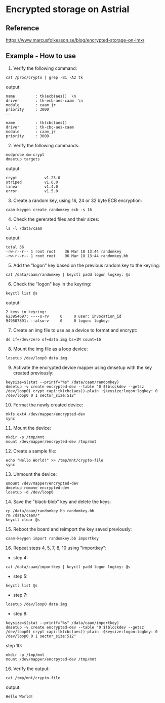 # Encrypted storage on Astrial

## Reference
https://www.marcusfolkesson.se/blog/encrypted-storage-on-imx/

## Example - How to use

1. Verify the following command:
```
cat /proc/crypto | grep -B1 -A2 tk
```
output:
```
name         : tk(ecb(aes))  \n
driver       : tk-ecb-aes-caam  \n  
module       : caam_jr 
priority     : 3000
--

name         : tk(cbc(aes))
driver       : tk-cbc-aes-caam
module       : caam_jr
priority     : 3000
```
2. Verify the following commands:
```
modprobe dm-crypt
dmsetup targets
```
output:
```
crypt            v1.23.0
striped          v1.6.0
linear           v1.4.0
error            v1.5.0
```

3. Create a random key, using 16, 24 or 32 byte ECB encryption:
```
caam-keygen create randomkey ecb -s 16
```

4. Check the gererated files and their sizes:
```
ls -l /data/caam
```
output:
```
total 36
-rw-r--r-- 1 root root    36 Mar 18 13:44 randomkey
-rw-r--r-- 1 root root    96 Mar 18 13:44 randomkey.bb
```

5. Add the "logon" key based on the previous random key to the keyring:
```
cat /data/caam/randomkey | keyctl padd logon logkey: @s
```

6. Check the "logon" key in the keyring:
```
keyctl list @s
```
output:
```
2 keys in keyring:
623954697: ----s-rv     0     0 user: invocation_id
949507891: --alsw-v     0     0 logon: logkey:
```

7. Create an img file to use as a device to format and encrypt:
```
dd if=/dev/zero of=data.img bs=1M count=16
```

8. Mount the img file as a loop device:
```
losetup /dev/loop0 data.img
```

9. Activate the encrypted device mapper using dmsetup with the key created previously:
```
keysize=$(stat --printf="%s" /data/caam/randomkey)
dmsetup -v create encrypted-dev --table "0 $(blockdev --getsz /dev/loop0) crypt capi:tk(cbc(aes))-plain :$keysize:logon:logkey: 0 /dev/loop0 0 1 sector_size:512"
```

10. Format the newly created device:
```
mkfs.ext4 /dev/mapper/encrypted-dev
sync
```

11. Mount the device:
```
mkdir -p /tmp/mnt
mount /dev/mapper/encrpyted-dev /tmp/mnt
```

12. Create a sample file:
```
echo "Hello World!" >> /tmp/mnt/crypto-file
sync
```

13. Unmount the device:
```
umount /dev/mapper/encrypted-dev
dmsetup remove encrypted-dev
losetup -d /dev/loop0
```

14. Save the "black-blob" key and delete the keys:
```
cp /data/caam/randomkey.bb randomkey.bb
rm /data/caam/*
keyctl clear @s
```

15. Reboot the board and reimport the key saved previously:
```
caam-keygen import randomkey.bb importkey
```

16. Repeat steps 4, 5, 7, 8, 10 using "importkey":
- step 4:
```
cat /data/caam/importkey | keyctl padd logon logkey: @s
```
- step 5:
```
keyctl list @s
```
- step 7:
```
losetup /dev/loop0 data.img
```
- step 8:
```
keysize=$(stat --printf="%s" /data/caam/importkey)
dmsetup -v create encrypted-dev --table "0 $(blockdev --getsz /dev/loop0) crypt capi:tk(cbc(aes))-plain :$keysize:logon:logkey: 0 /dev/loop0 0 1 sector_size:512"
```
step 10:
```
mkdir -p /tmp/mnt
mount /dev/mapper/encrpyted-dev /tmp/mnt
```

16. Verify the output:
```
cat /tmp/mnt/crypto-file
```
output:
```
Hello World!
```